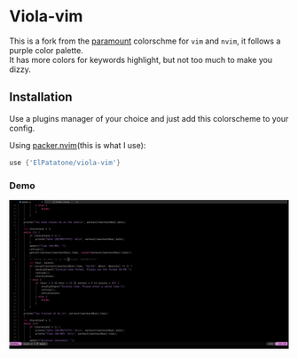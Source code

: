 # Viola-vim

This is a fork from the [paramount][] colorschme for `vim` and `nvim`, it follows a purple color palette.  
It has more colors for keywords highlight, but not too much to make you dizzy.

[paramount]: https://github.com/owickstrom/vim-colors-paramount

## Installation

Use a plugins manager of your choice and just add this colorscheme to your config.

Using [packer.nvim][](this is what I use):

```lua
use {'ElPatatone/viola-vim'}
```

[packer.nvim]: https://github.com/junegunn/vim-plug

### Demo

![demo](screenshots/demo.png)
